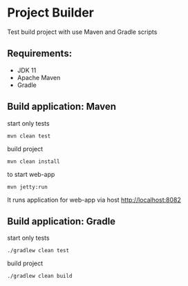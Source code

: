 # Project Builder
Test build project with use Maven and Gradle scripts

## Requirements:
* JDK 11
* Apache Maven
* Gradle

## Build application: Maven
start only tests
```
mvn clean test
```
build project
```
mvn clean install
```
to start web-app
```
mvn jetty:run
```
It runs application for web-app via host [http://localhost:8082](http://localhost:8082)

## Build application: Gradle
start only tests
```
./gradlew clean test
```
build project
```
./gradlew clean build
```
